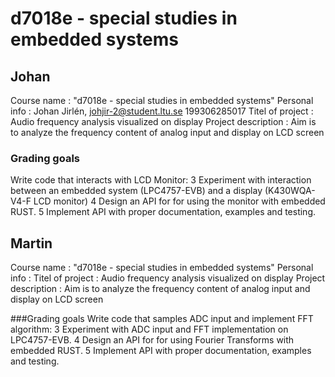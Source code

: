 # d7018e - special studies in embedded systems
## Johan
Course name : "d7018e - special studies in embedded systems"
Personal info : Johan Jirlén, johjir-2@student.ltu.se 199306285017
Titel of project : Audio frequency analysis visualized on display
Project description : Aim is to analyze the frequency content of analog input and display on LCD screen

### Grading goals
Write code that interacts with LCD Monitor: 
  3 Experiment with interaction between an embedded system (LPC4757-EVB) and a display (K430WQA-V4-F LCD monitor)
  4 Design an API for for using the monitor with embedded RUST. 
  5 Implement API with proper documentation, examples and testing.


## Martin
Course name : "d7018e - special studies in embedded systems"
Personal info : 
Titel of project : Audio frequency analysis visualized on display
Project description : Aim is to analyze the frequency content of analog input and display on LCD screen

###Grading goals
Write code that samples ADC input and implement FFT algorithm:
  3 Experiment with ADC input and FFT implementation on LPC4757-EVB.
  4 Design an API for for using Fourier Transforms with embedded RUST. 
  5 Implement API with proper documentation, examples and testing.



